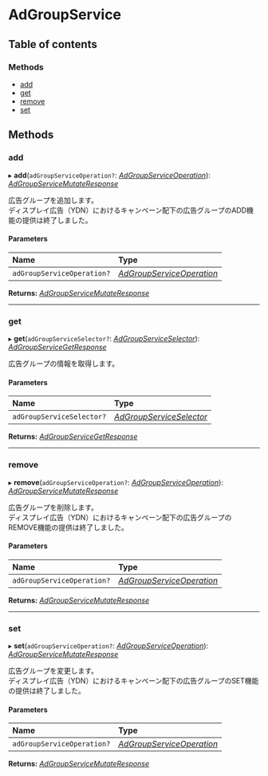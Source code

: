 # AdGroupService


## Table of contents

### Methods

- [add](adgroupservice.md#add)
- [get](adgroupservice.md#get)
- [remove](adgroupservice.md#remove)
- [set](adgroupservice.md#set)

## Methods

### add

▸ **add**(`adGroupServiceOperation?`: [*AdGroupServiceOperation*](../../data/display/adgroupserviceoperation.md)): [*AdGroupServiceMutateResponse*](../../data/display/adgroupservicemutateresponse.md)

<div lang=\"ja\">   広告グループを追加します。<br>   ディスプレイ広告（YDN）におけるキャンペーン配下の広告グループのADD機能の提供は終了しました。 </div> 

#### Parameters

| Name | Type |
| :------ | :------ |
| `adGroupServiceOperation?` | [*AdGroupServiceOperation*](../../data/display/adgroupserviceoperation.md) |

**Returns:** [*AdGroupServiceMutateResponse*](../../data/display/adgroupservicemutateresponse.md)

___

### get

▸ **get**(`adGroupServiceSelector?`: [*AdGroupServiceSelector*](../../data/display/adgroupserviceselector.md)): [*AdGroupServiceGetResponse*](../../data/display/adgroupservicegetresponse.md)

<div lang=\"ja\">広告グループの情報を取得します。</div> 

#### Parameters

| Name | Type |
| :------ | :------ |
| `adGroupServiceSelector?` | [*AdGroupServiceSelector*](../../data/display/adgroupserviceselector.md) |

**Returns:** [*AdGroupServiceGetResponse*](../../data/display/adgroupservicegetresponse.md)

___

### remove

▸ **remove**(`adGroupServiceOperation?`: [*AdGroupServiceOperation*](../../data/display/adgroupserviceoperation.md)): [*AdGroupServiceMutateResponse*](../../data/display/adgroupservicemutateresponse.md)

<div lang=\"ja\">   広告グループを削除します。<br>   ディスプレイ広告（YDN）におけるキャンペーン配下の広告グループのREMOVE機能の提供は終了しました。 </div> 

#### Parameters

| Name | Type |
| :------ | :------ |
| `adGroupServiceOperation?` | [*AdGroupServiceOperation*](../../data/display/adgroupserviceoperation.md) |

**Returns:** [*AdGroupServiceMutateResponse*](../../data/display/adgroupservicemutateresponse.md)

___

### set

▸ **set**(`adGroupServiceOperation?`: [*AdGroupServiceOperation*](../../data/display/adgroupserviceoperation.md)): [*AdGroupServiceMutateResponse*](../../data/display/adgroupservicemutateresponse.md)

<div lang=\"ja\">   広告グループを変更します。<br>   ディスプレイ広告（YDN）におけるキャンペーン配下の広告グループのSET機能の提供は終了しました。 </div> 

#### Parameters

| Name | Type |
| :------ | :------ |
| `adGroupServiceOperation?` | [*AdGroupServiceOperation*](../../data/display/adgroupserviceoperation.md) |

**Returns:** [*AdGroupServiceMutateResponse*](../../data/display/adgroupservicemutateresponse.md)

